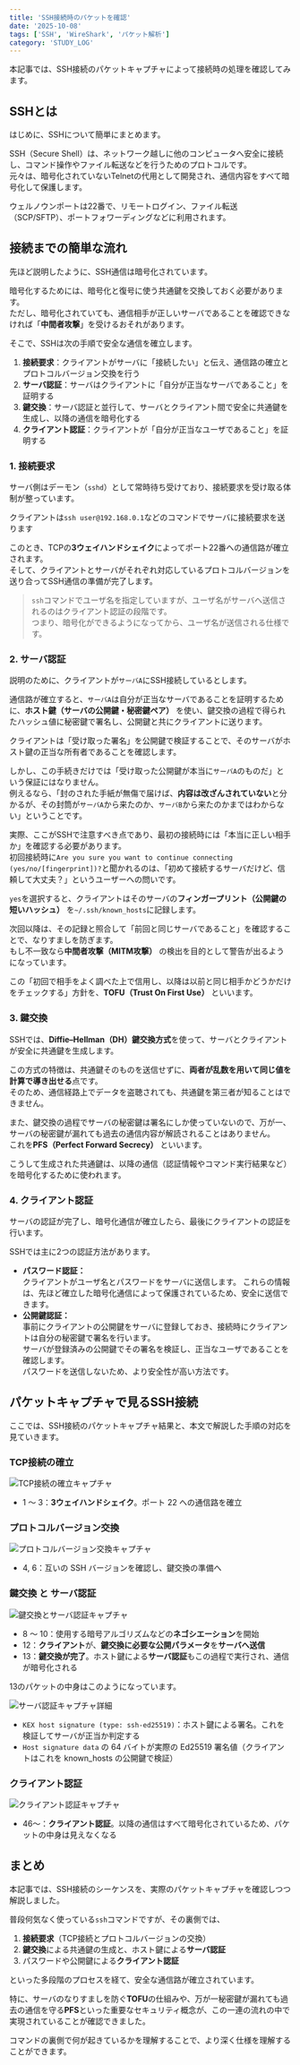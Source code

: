 ```yaml
---
title: 'SSH接続時のパケットを確認'
date: '2025-10-08'
tags: ['SSH', 'WireShark', 'パケット解析']
category: 'STUDY_LOG'
---
```


本記事では、SSH接続のパケットキャプチャによって接続時の処理を確認してみます。

## SSHとは

はじめに、SSHについて簡単にまとめます。

SSH（Secure Shell）は、ネットワーク越しに他のコンピュータへ安全に接続し、コマンド操作やファイル転送などを行うためのプロトコルです。  
元々は、暗号化されていないTelnetの代用として開発され、通信内容をすべて暗号化して保護します。

ウェルノウンポートは22番で、リモートログイン、ファイル転送（SCP/SFTP）、ポートフォワーディングなどに利用されます。

## 接続までの簡単な流れ

先ほど説明したように、SSH通信は暗号化されています。

暗号化するためには、暗号化と復号に使う共通鍵を交換しておく必要があります。  
ただし、暗号化されていても、通信相手が正しいサーバであることを確認できなければ「**中間者攻撃**」を受けるおそれがあります。

そこで、SSHは次の手順で安全な通信を確立します。

1. **接続要求**：クライアントがサーバに「接続したい」と伝え、通信路の確立とプロトコルバージョン交換を行う
2. **サーバ認証**：サーバはクライアントに「自分が正当なサーバであること」を証明する
3. **鍵交換**：サーバ認証と並行して、サーバとクライアント間で安全に共通鍵を生成し、以降の通信を暗号化する
4. **クライアント認証**：クライアントが「自分が正当なユーザであること」を証明する

### 1. 接続要求

サーバ側はデーモン（`sshd`）として常時待ち受けており、接続要求を受け取る体制が整っています。

クライアントは`ssh user@192.168.0.1`などのコマンドでサーバに接続要求を送ります

このとき、TCPの**3ウェイハンドシェイク**によってポート22番への通信路が確立されます。  
そして、クライアントとサーバがそれぞれ対応しているプロトコルバージョンを送り合ってSSH通信の準備が完了します。

> `ssh`コマンドでユーザ名を指定していますが、ユーザ名がサーバへ送信されるのはクライアント認証の段階です。  
> つまり、暗号化ができるようになってから、ユーザ名が送信される仕様です。

### 2. サーバ認証

説明のために、クライアントが`サーバA`にSSH接続しているとします。

通信路が確立すると、`サーバA`は自分が正当なサーバであることを証明するために、**ホスト鍵（サーバの公開鍵・秘密鍵ペア）** を使い、鍵交換の過程で得られたハッシュ値に秘密鍵で署名し、公開鍵と共にクライアントに送ります。

クライアントは「受け取った署名」を公開鍵で検証することで、そのサーバがホスト鍵の正当な所有者であることを確認します。

しかし、この手続きだけでは「受け取った公開鍵が本当に`サーバA`のものだ」という保証にはなりません。  
例えるなら、「封のされた手紙が無傷で届けば、**内容は改ざんされていない**と分かるが、その封筒が`サーバA`から来たのか、`サーバB`から来たのかまではわからない」ということです。

実際、ここがSSHで注意すべき点であり、最初の接続時には「本当に正しい相手か」を確認する必要があります。  
初回接続時に`Are you sure you want to continue connecting (yes/no/[fingerprint])?`と聞かれるのは、「初めて接続するサーバだけど、信頼して大丈夫？」というユーザーへの問いです。

`yes`を選択すると、クライアントはそのサーバの**フィンガープリント（公開鍵の短いハッシュ）** を`~/.ssh/known_hosts`に記録します。  

次回以降は、その記録と照合して「前回と同じサーバであること」を確認することで、なりすましを防ぎます。  
もし不一致なら**中間者攻撃（MITM攻撃）** の検出を目的として警告が出るようになっています。

この「初回で相手をよく調べた上で信用し、以降は以前と同じ相手かどうかだけをチェックする」方針を、**TOFU（Trust On First Use）** といいます。

### 3. 鍵交換

SSHでは、**Diffie–Hellman（DH）鍵交換方式**を使って、サーバとクライアントが安全に共通鍵を生成します。

この方式の特徴は、共通鍵そのものを送信せずに、**両者が乱数を用いて同じ値を計算で導き出せる**点です。  
そのため、通信経路上でデータを盗聴されても、共通鍵を第三者が知ることはできません。

また、鍵交換の過程でサーバの秘密鍵は署名にしか使っていないので、万が一、サーバの秘密鍵が漏れても過去の通信内容が解読されることはありません。  
これを**PFS（Perfect Forward Secrecy）** といいます。

こうして生成された共通鍵は、以降の通信（認証情報やコマンド実行結果など）を暗号化するために使われます。

### 4. クライアント認証

サーバの認証が完了し、暗号化通信が確立したら、最後にクライアントの認証を行います。

SSHでは主に2つの認証方法があります。

- **パスワード認証：**  
クライアントがユーザ名とパスワードをサーバに送信します。
これらの情報は、先ほど確立した暗号化通信によって保護されているため、安全に送信できます。
- **公開鍵認証：**  
事前にクライアントの公開鍵をサーバに登録しておき、接続時にクライアントは自分の秘密鍵で署名を行います。  
サーバが登録済みの公開鍵でその署名を検証し、正当なユーザであることを確認します。  
パスワードを送信しないため、より安全性が高い方法です。

## パケットキャプチャで見るSSH接続

ここでは、SSH接続のパケットキャプチャ結果と、本文で解説した手順の対応を見ていきます。

### TCP接続の確立

![TCP接続の確立キャプチャ](/images/blog/ssh-1.png)

- 1 〜 3：**3ウェイハンドシェイク**。ポート 22 への通信路を確立

### プロトコルバージョン交換

![プロトコルバージョン交換キャプチャ](/images/blog/ssh-2.png)

- 4, 6：互いの SSH バージョンを確認し、鍵交換の準備へ

### 鍵交換 と サーバ認証

![鍵交換とサーバ認証キャプチャ](/images/blog/ssh-3.png)

- 8 〜 10：使用する暗号アルゴリズムなどの**ネゴシエーション**を開始
- 12：**クライアント**が、**鍵交換に必要な公開パラメータ**を**サーバへ送信**
- 13：**鍵交換が完了**。ホスト鍵による**サーバ認証**もこの過程で実行され、通信が暗号化される

13のパケットの中身はこのようになっています。

![サーバ認証キャプチャ詳細](/images/blog/ssh-4.png)
- `KEX host signature (type: ssh-ed25519)`：ホスト鍵による署名。これを検証してサーバが正当か判定する
- `Host signature data` の 64 バイトが実際の Ed25519 署名値（クライアントはこれを known_hosts の公開鍵で検証）

### クライアント認証

![クライアント認証キャプチャ](images/blog/ssh-5.png)

- 46〜：**クライアント認証**。以降の通信はすべて暗号化されているため、パケットの中身は見えなくなる

## まとめ

本記事では、SSH接続のシーケンスを、実際のパケットキャプチャを確認しつつ解説しました。

普段何気なく使っている`ssh`コマンドですが、その裏側では、

1. **接続要求**（TCP接続とプロトコルバージョンの交換）
2.  **鍵交換**による共通鍵の生成と、ホスト鍵による**サーバ認証**
3.  パスワードや公開鍵による**クライアント認証**

といった多段階のプロセスを経て、安全な通信路が確立されています。

特に、サーバのなりすましを防ぐ**TOFU**の仕組みや、万が一秘密鍵が漏れても過去の通信を守る**PFS**といった重要なセキュリティ概念が、この一連の流れの中で実現されていることが確認できました。

コマンドの裏側で何が起きているかを理解することで、より深く仕様を理解することができます。
